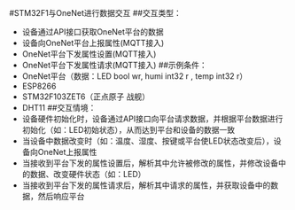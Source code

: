 #STM32F1与OneNet进行数据交互
##交互类型：
  * 设备通过API接口获取OneNet平台的数据
  * 设备向OneNet平台上报属性(MQTT接入)
  * OneNet平台下发属性设置(MQTT接入)
  * OneNet平台下发属性请求(MQTT接入)
##示例条件：
  * OneNet平台（数据：LED bool wr, humi int32 r , temp int32 r）
  * ESP8266
  * STM32F103ZET6（正点原子 战舰）
  * DHT11
##交互情境：
  * 设备硬件初始化时，设备通过API接口向平台请求数据，并根据平台数据进行初始化（如：LED初始状态），从而达到平台和设备的数据一致
  * 当设备中数据改变时（如：温度、湿度、按键或平台使LED状态改变后），设备向OneNet上报属性
  * 当接收到平台下发的属性设置后，解析其中允许被修改的属性，并修改设备中的数据、改变硬件状态（如：LED）
  * 当接收到平台下发的属性请求后，解析其中请求的属性，并获取设备中的数据，然后响应平台
